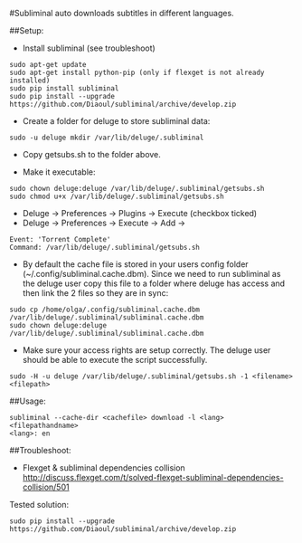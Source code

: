 #Subliminal auto downloads subtitles in different languages.

##Setup:

- Install subliminal (see troubleshoot)
```
sudo apt-get update
sudo apt-get install python-pip (only if flexget is not already installed)
sudo pip install subliminal
sudo pip install --upgrade https://github.com/Diaoul/subliminal/archive/develop.zip
```

- Create a folder for deluge to store subliminal data:
```
sudo -u deluge mkdir /var/lib/deluge/.subliminal
```

- Copy getsubs.sh to the folder above.

- Make it executable:
```
sudo chown deluge:deluge /var/lib/deluge/.subliminal/getsubs.sh
sudo chmod u+x /var/lib/deluge/.subliminal/getsubs.sh
```

- Deluge -> Preferences -> Plugins -> Execute (checkbox ticked)
- Deluge -> Preferences -> Execute -> Add ->
```
Event: 'Torrent Complete'
Command: /var/lib/deluge/.subliminal/getsubs.sh
```

- By default the cache file is stored in your users config folder (~/.config/subliminal.cache.dbm). Since we need to run subliminal as the deluge user copy this file to a folder where deluge has access and then link the 2 files so they are in sync:
```
sudo cp /home/olga/.config/subliminal.cache.dbm /var/lib/deluge/.subliminal/subliminal.cache.dbm
sudo chown deluge:deluge /var/lib/deluge/.subliminal/subliminal.cache.dbm
```

- Make sure your access rights are setup correctly. The deluge user should be able to execute the script successfully.
```
sudo -H -u deluge /var/lib/deluge/.subliminal/getsubs.sh -1 <filename> <filepath>
```

##Usage:
```
subliminal --cache-dir <cachefile> download -l <lang> <filepathandname>
<lang>: en
```

##Troubleshoot:
- Flexget & subliminal dependencies collision
http://discuss.flexget.com/t/solved-flexget-subliminal-dependencies-collision/501

Tested solution:
```
sudo pip install --upgrade https://github.com/Diaoul/subliminal/archive/develop.zip
```
